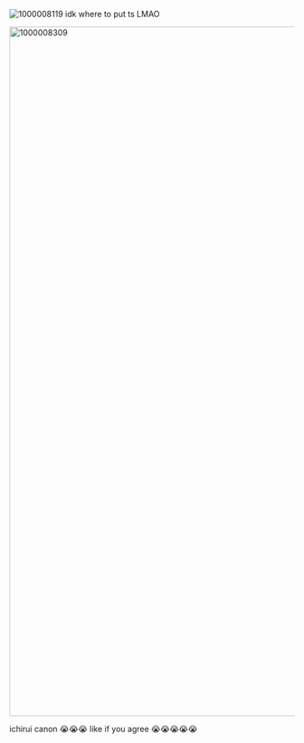 ![1000008119](https://github.com/user-attachments/assets/d080b910-500c-4807-a390-279a971c659a)
 idk where to put ts LMAO


<img width="1610" height="1219" alt="1000008309" src="https://github.com/user-attachments/assets/e43f5b87-b746-448a-aa2d-1cdd12e9ceee" />

ichirui canon 😭😭😭 like if you agree 😭😭😭😭😭
